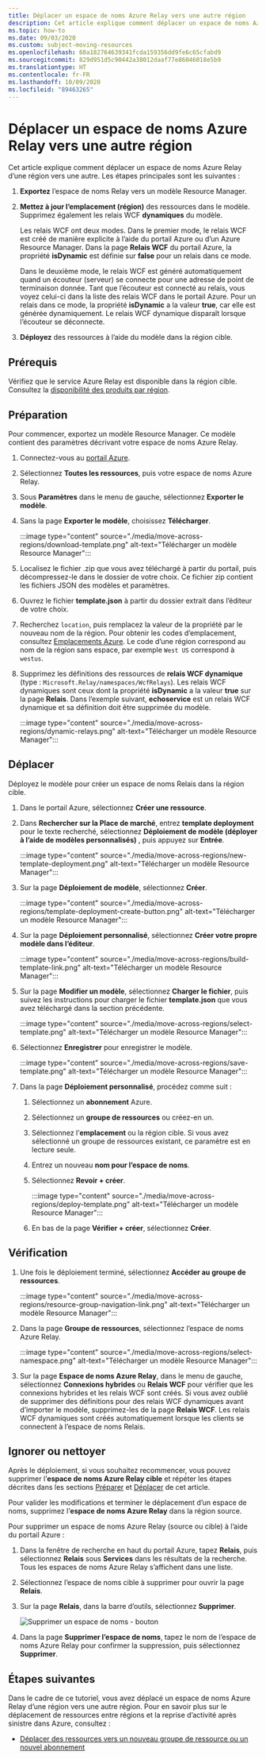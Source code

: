 ```yaml
---
title: Déplacer un espace de noms Azure Relay vers une autre région
description: Cet article explique comment déplacer un espace de noms Azure Relay de la région actuelle vers une autre région.
ms.topic: how-to
ms.date: 09/03/2020
ms.custom: subject-moving-resources
ms.openlocfilehash: 60a182764639341fcda159356dd9fe6c65cfabd9
ms.sourcegitcommit: 829d951d5c90442a38012daaf77e86046018e5b9
ms.translationtype: HT
ms.contentlocale: fr-FR
ms.lasthandoff: 10/09/2020
ms.locfileid: "89463265"
---
```

# <a name="move-an-azure-relay-namespace-to-another-region"></a>Déplacer un espace de noms Azure Relay vers une autre région
Cet article explique comment déplacer un espace de noms Azure Relay d’une région vers une autre. Les étapes principales sont les suivantes :

1. **Exportez** l’espace de noms Relay vers un modèle Resource Manager.
1. **Mettez à jour l’emplacement (région)** des ressources dans le modèle. Supprimez également les relais WCF **dynamiques** du modèle. 

    Les relais WCF ont deux modes. Dans le premier mode, le relais WCF est créé de manière explicite à l’aide du portail Azure ou d’un Azure Resource Manager. Dans la page **Relais WCF** du portail Azure, la propriété **isDynamic** est définie sur **false** pour un relais dans ce mode. 

    Dans le deuxième mode, le relais WCF est généré automatiquement quand un écouteur (serveur) se connecte pour une adresse de point de terminaison donnée. Tant que l’écouteur est connecté au relais, vous voyez celui-ci dans la liste des relais WCF dans le portail Azure. Pour un relais dans ce mode, la propriété **isDynamic** a la valeur **true**, car elle est générée dynamiquement. Le relais WCF dynamique disparaît lorsque l’écouteur se déconnecte. 
1. **Déployez** des ressources à l’aide du modèle dans la région cible.

## <a name="prerequisites"></a>Prérequis
Vérifiez que le service Azure Relay est disponible dans la région cible. Consultez la [disponibilité des produits par région](https://azure.microsoft.com/global-infrastructure/services/?products=service-bus&regions=all). 
 
## <a name="prepare"></a>Préparation
Pour commencer, exportez un modèle Resource Manager. Ce modèle contient des paramètres décrivant votre espace de noms Azure Relay.

1. Connectez-vous au [portail Azure](https://portal.azure.com).
2. Sélectionnez **Toutes les ressources**, puis votre espace de noms Azure Relay.
3. Sous **Paramètres** dans le menu de gauche, sélectionnez **Exporter le modèle**.
4. Sans la page **Exporter le modèle**, choisissez **Télécharger**.

    :::image type="content" source="./media/move-across-regions/download-template.png" alt-text="Télécharger un modèle Resource Manager":::
5. Localisez le fichier .zip que vous avez téléchargé à partir du portail, puis décompressez-le dans le dossier de votre choix. Ce fichier zip contient les fichiers JSON des modèles et paramètres. 
1. Ouvrez le fichier **template.json** à partir du dossier extrait dans l’éditeur de votre choix.
1. Recherchez `location`, puis remplacez la valeur de la propriété par le nouveau nom de la région. Pour obtenir les codes d’emplacement, consultez [Emplacements Azure](https://azure.microsoft.com/global-infrastructure/locations/). Le code d’une région correspond au nom de la région sans espace, par exemple `West US` correspond à `westus`.
1. Supprimez les définitions des ressources de **relais WCF dynamique** (type : `Microsoft.Relay/namespaces/WcfRelays`). Les relais WCF dynamiques sont ceux dont la propriété **isDynamic** a la valeur **true** sur la page **Relais**. Dans l’exemple suivant, **echoservice** est un relais WCF dynamique et sa définition doit être supprimée du modèle. 

    :::image type="content" source="./media/move-across-regions/dynamic-relays.png" alt-text="Télécharger un modèle Resource Manager":::

## <a name="move"></a>Déplacer
Déployez le modèle pour créer un espace de noms Relais dans la région cible. 

1. Dans le portail Azure, sélectionnez **Créer une ressource**.
2. Dans **Rechercher sur la Place de marché**, entrez **template deployment** pour le texte recherché, sélectionnez **Déploiement de modèle (déployer à l’aide de modèles personnalisés)** , puis appuyez sur **Entrée**.

    :::image type="content" source="./media/move-across-regions/new-template-deployment.png" alt-text="Télécharger un modèle Resource Manager":::    
1. Sur la page **Déploiement de modèle**, sélectionnez **Créer**.

    :::image type="content" source="./media/move-across-regions/template-deployment-create-button.png" alt-text="Télécharger un modèle Resource Manager":::        
1. Sur la page **Déploiement personnalisé**, sélectionnez **Créer votre propre modèle dans l’éditeur**.

    :::image type="content" source="./media/move-across-regions/build-template-link.png" alt-text="Télécharger un modèle Resource Manager":::            
1. Sur la page **Modifier un modèle**, sélectionnez **Charger le fichier**, puis suivez les instructions pour charger le fichier **template.json** que vous avez téléchargé dans la section précédente.

    :::image type="content" source="./media/move-across-regions/select-template.png" alt-text="Télécharger un modèle Resource Manager":::                
1. Sélectionnez **Enregistrer** pour enregistrer le modèle. 

    :::image type="content" source="./media/move-across-regions/save-template.png" alt-text="Télécharger un modèle Resource Manager":::                    
1. Dans la page **Déploiement personnalisé**, procédez comme suit : 
    1. Sélectionnez un **abonnement** Azure. 
    2. Sélectionnez un **groupe de ressources** ou créez-en un. 
    3. Sélectionnez l’**emplacement** ou la région cible. Si vous avez sélectionné un groupe de ressources existant, ce paramètre est en lecture seule. 
    4. Entrez un nouveau **nom pour l’espace de noms**.
    1. Sélectionnez **Revoir + créer**. 

        :::image type="content" source="./media/move-across-regions/deploy-template.png" alt-text="Télécharger un modèle Resource Manager":::
    1. En bas de la page **Vérifier + créer**, sélectionnez **Créer**. 
    
## <a name="verify"></a>Vérification
1. Une fois le déploiement terminé, sélectionnez **Accéder au groupe de ressources**.

    :::image type="content" source="./media/move-across-regions/resource-group-navigation-link.png" alt-text="Télécharger un modèle Resource Manager":::    
1. Dans la page **Groupe de ressources**, sélectionnez l’espace de noms Azure Relay. 

    :::image type="content" source="./media/move-across-regions/select-namespace.png" alt-text="Télécharger un modèle Resource Manager":::    
1. Sur la page **Espace de noms Azure Relay**, dans le menu de gauche, sélectionnez **Connexions hybrides** ou **Relais WCF** pour vérifier que les connexions hybrides et les relais WCF sont créés. Si vous avez oublié de supprimer des définitions pour des relais WCF dynamiques avant d’importer le modèle, supprimez-les de la page **Relais WCF**. Les relais WCF dynamiques sont créés automatiquement lorsque les clients se connectent à l’espace de noms Relais. 

## <a name="discard-or-clean-up"></a>Ignorer ou nettoyer
Après le déploiement, si vous souhaitez recommencer, vous pouvez supprimer l’**espace de noms Azure Relay cible** et répéter les étapes décrites dans les sections [Préparer](#prepare) et [Déplacer](#move) de cet article.

Pour valider les modifications et terminer le déplacement d’un espace de noms, supprimez l’**espace de noms Azure Relay** dans la région source. 

Pour supprimer un espace de noms Azure Relay (source ou cible) à l’aide du portail Azure :

1. Dans la fenêtre de recherche en haut du portail Azure, tapez **Relais**, puis sélectionnez **Relais** sous **Services** dans les résultats de la recherche. Tous les espaces de noms Azure Relay s’affichent dans une liste.
2. Sélectionnez l’espace de noms cible à supprimer pour ouvrir la page **Relais**. 
1. Sur la page **Relais**, dans la barre d’outils, sélectionnez **Supprimer**. 

    ![Supprimer un espace de noms - bouton](./media/move-across-regions/delete-namespace-button.png)
3. Dans la page **Supprimer l’espace de noms**, tapez le nom de l’espace de noms Azure Relay pour confirmer la suppression, puis sélectionnez **Supprimer**. 

## <a name="next-steps"></a>Étapes suivantes
Dans le cadre de ce tutoriel, vous avez déplacé un espace de noms Azure Relay d’une région vers une autre région. Pour en savoir plus sur le déplacement de ressources entre régions et la reprise d’activité après sinistre dans Azure, consultez :

- [Déplacer des ressources vers un nouveau groupe de ressource ou un nouvel abonnement](../azure-resource-manager/management/move-resource-group-and-subscription.md)
